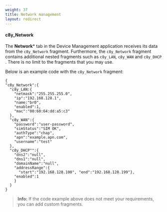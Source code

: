 ```yaml
---
weight: 37
title: Network management
layout: redirect
---
```


#### c8y\_Network

The **Network*** tab in the Device Management application receives its data from the `c8y_Network` fragment. Furthermore, the `c8y_Network` fragment contains additional nested fragments such as `c8y_LAN`, `c8y_WAN` and `c8y_DHCP` . There is no limit to the fragments that you may use.

Below is an example code with the `c8y_Network` fragment:

```http
{
"c8y_Network":{
  "c8y_LAN:{
  	"netmask":"255.255.255.0",
	"ip":"192.168.128.1",
	"name:"br0",
	"enabled":1,
	"mac":"00:60:64:dd:a5:c3"
  },
  "c8y_WAN":{
 	"password":"user-password",
	"simStatus":"SIM OK",
	"authType":"chap",
	"apn":"example.apn.com",
	"username":"test"
  },
  "c8y_DHCP"":{  
	"dns2":"null",
	"dns1":"null",
	"domainName":"null",
	"addressRange":{
	  "start":"192.168.128.100", "end":"192.168.128.199"},
	"enabled":1
	}
  }
}
```
>**Info:** If the code example above does not meet your requirements, you can add custom fragments.

